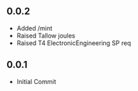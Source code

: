 0.0.2
-----
* Added /mint
* Raised Tallow joules
* Raised T4 ElectronicEngineering SP req

0.0.1
-----
* Initial Commit
